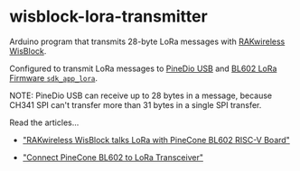 # wisblock-lora-transmitter

Arduino program that transmits 28-byte LoRa messages with [RAKwireless WisBlock](https://docs.rakwireless.com/Product-Categories/WisBlock/Quickstart/).

Configured to transmit LoRa messages to [PineDio USB](https://github.com/lupyuen/lora-sx1262) and [BL602 LoRa Firmware `sdk_app_lora`](https://github.com/lupyuen/bl_iot_sdk/blob/lorarecv/customer_app/sdk_app_lora).

NOTE: PineDio USB can receive up to 28 bytes in a message, because CH341 SPI can't transfer more than 31 bytes in a single SPI transfer.

Read the articles...

-   ["RAKwireless WisBlock talks LoRa with PineCone BL602 RISC-V Board"](https://lupyuen.github.io/articles/wisblock)

-   ["Connect PineCone BL602 to LoRa Transceiver"](https://lupyuen.github.io/articles/lora)

